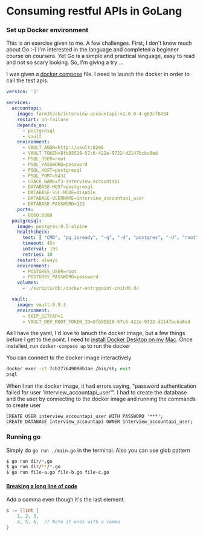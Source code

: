 # Consuming restful APIs in GoLang

### Set up Docker environment

This is an exercise given to me. A few challenges. First, I don't know much about Go :-\) I'm interested in the language and completed a beginner course on coursera. Yet Go is a simple and practical language, easy to read and not so scary looking. So, I'm giving a try ...

I was given a [docker compose](https://docs.docker.com/compose/) file. I need to launch the docker in order to call the test apis. 

```yaml
version: '3'

services:
  accountapi:
    image: form3tech/interview-accountapi:v1.0.0-4-g63cf8434
    restart: on-failure
    depends_on:
      - postgresql
      - vault
    environment:
      - VAULT_ADDR=http://vault:8200
      - VAULT_TOKEN=8fb95528-57c6-422e-9722-d2147bcba8ed
      - PSQL_USER=root
      - PSQL_PASSWORD=password
      - PSQL_HOST=postgresql
      - PSQL_PORT=5432
      - STACK_NAME=f3-interview-accountapi
      - DATABASE-HOST=postgresql
      - DATABASE-SSL-MODE=disable
      - DATABASE-USERNAME=interview_accountapi_user
      - DATABASE-PASSWORD=123
    ports:
      - 8080:8080
  postgresql:
    image: postgres:9.5-alpine
    healthcheck:
      test: [ "CMD", "pg_isready", "-q", "-d", "postgres", "-U", "root" ]
      timeout: 45s
      interval: 10s
      retries: 10
    restart: always
    environment:
      - POSTGRES_USER=root
      - POSTGRES_PASSWORD=password
    volumes:
      - ./scripts/db:/docker-entrypoint-initdb.d/

  vault:
    image: vault:0.9.3
    environment:
      - SKIP_SETCAP=1
      - VAULT_DEV_ROOT_TOKEN_ID=8fb95528-57c6-422e-9722-d2147bcba8ed
```

As I have the yaml, I'd love to lanuch the docker image, but a few things before I get to the point. I need to [install Docker Desktop on my Mac](https://docs.docker.com/docker-for-mac/install/). Once installed, run `docker-compose up` to run the docker

You can connect to the docker image interactively

```bash
docker exec -it 7cb277649098b3ae /bin/sh; exit
psql
```

When I ran the docker image, it had errors saying, "password authentication failed for user 'interview\_accountapi\_user'". I had to create the database and the user by connecting to the docker image and running the commands to create user

```text
CREATE USER interview_accountapi_user WITH PASSWORD '***';
CREATE DATABASE interview_accountapi OWNER interview_accountapi_user;
```

### Running go 

Simply do `go run ./main.go` in the terminal. Also you can use glob pattern

```bash
$ go run dir/*.go
$ go run dir/**/*.go
$ go run file-a.go file-b.go file-c.go
```

#### [Breaking a long line of code](https://stackoverflow.com/questions/34846848/how-to-break-a-long-line-of-code-in-golang)

Add a comma even though it's the last element. 

```go
s := []int {
    1, 2, 3,
    4, 5, 6,  // Note it ends with a comma
}
```



